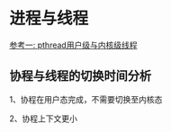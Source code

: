 # 进程与线程

[参考一: pthread用户级与内核级线程](https://www.zhihu.com/question/35128513)

## 协程与线程的切换时间分析

1、协程在用户态完成，不需要切换至内核态

2、协程上下文更小

